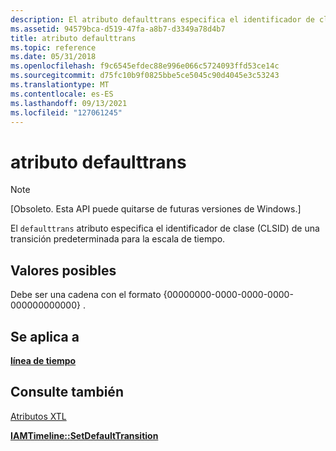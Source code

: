 ```yaml
---
description: El atributo defaulttrans especifica el identificador de clase (CLSID) de una transición predeterminada para la escala de tiempo.
ms.assetid: 94579bca-d519-47fa-a8b7-d3349a78d4b7
title: atributo defaulttrans
ms.topic: reference
ms.date: 05/31/2018
ms.openlocfilehash: f9c6545efdec88e996e066c5724093ffd53ce14c
ms.sourcegitcommit: d75fc10b9f0825bbe5ce5045c90d4045e3c53243
ms.translationtype: MT
ms.contentlocale: es-ES
ms.lasthandoff: 09/13/2021
ms.locfileid: "127061245"
---
```

# <a name="defaulttrans-attribute"></a>atributo defaulttrans

> [!Note]  
> \[Obsoleto. Esta API puede quitarse de futuras versiones de Windows.\]

 

El `defaulttrans` atributo especifica el identificador de clase (CLSID) de una transición predeterminada para la escala de tiempo.

## <a name="possible-values"></a>Valores posibles

Debe ser una cadena con el formato {00000000-0000-0000-0000-000000000000} .

## <a name="applies-to"></a>Se aplica a

[**línea de tiempo**](timeline-element.md)

## <a name="see-also"></a>Consulte también

<dl> <dt>

[Atributos XTL](xtl-attributes.md)
</dt> <dt>

[**IAMTimeline::SetDefaultTransition**](iamtimeline-setdefaulttransition.md)
</dt> </dl>

 

 



